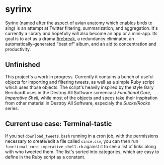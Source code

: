# syrinx

Syrinx (named after the aspect of avian anatomy which enables
birds to sing) is an attempt at Twitter filtering, summarization,
and aggregation. It's currently a library and hopefully will
also become an app or a mini-app. Its goal is to act as a drama
[firebreak](http://en.wikipedia.org/wiki/Firebreak), a redundancy
eliminator, an automatically-generated "best of" album, and an aid to
concentration and productivity.

## Unfinished

This project's a work in progress. Currently it contains a bunch of
useful objects for importing and filtering tweets, as well as a simple
Ruby script which uses those objects. The script's heavily inspired by
the style Gary Bernhardt uses in the Destroy All Software screencast
_Functional Core, Imperative Shell_, while most of the objects and specs
take their inspiration from other material in Destroy All Software,
especialy the _Sucks/Rocks_ series.

## Current use case: Terminal-tastic

If you set `download_tweets.bash` running in a cron job, with the
permissions necessary to create/edit a file called `since.csv`, you can
then run `functional_core_imperative_shell.rb` against it to see a list
of links along with who tweeted them. The list's sorted into categories,
which are easy to define in the Ruby script as a constant.

